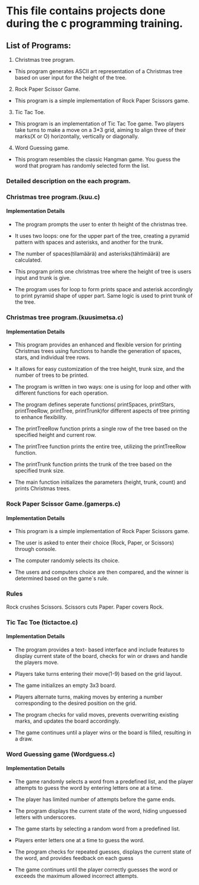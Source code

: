 # This file contains projects done during the c programming training.
## List  of  Programs:

1. Christmas tree program.
* This program generates ASCII art representation of a Christmas tree based on user input for the height of the tree.

2. Rock Paper Scissor Game.
* This program is a simple implementation of Rock Paper Scissors game.   

3. Tic Tac Toe.
* This program is an implementation of Tic Tac Toe game. Two players take turns to make a move on a 3*3 grid, aiming to align three of their marks(X or O) horizontally, vertically or diagonally.

4. Word Guessing game.
* This program resembles the classic Hangman game. You guess the word that program has randomly selected form the list.

### Detailed description on the each program.

### Christmas tree program.(kuu.c)
#### Implementation Details
* The program prompts the user to enter th height of the christmas tree. 

* It uses two loops: one for the upper part of the tree, creating a pyramid pattern with spaces and asterisks, and another for the trunk.

* The number of spaces(tilamäärä) and asterisks(tähtimäärä) are calculated.

* This program prints one christmas tree where the height of tree is users input and trunk is give. 

* The program uses for loop to form  prints space and asterisk accordingly to print pyramid shape of upper part. Same logic is used to print trunk of the tree.

### Christmas tree program.(kuusimetsa.c)
#### Implementation Details

* This program provides an enhanced and flexible version for printing Christmas trees using functions to handle the generation of spaces, stars, and individual tree rows. 

* It allows for easy customization of the tree height, trunk size, and the number of trees to be printed.

* The program is written in two ways: one is using for loop and other with different functions for each operation. 

* The program defines seperate functions( printSpaces, printStars, printTreeRow, printTree, printTrunk)for different aspects of tree printing to enhance flexibility.

* The printTreeRow function prints a single row of the tree based on the specified height and current row.

* The printTree function prints the entire tree, utilizing the printTreeRow function.

* The printTrunk function prints the trunk of the tree based on the specified trunk size.

* The main function initializes the parameters (height, trunk, count) and prints Christmas trees.



### Rock Paper Scissor Game.(gamerps.c)
#### Implementation Details
* This program is a simple implementation of Rock Paper Scissors game.

* The user is asked to enter their choice (Rock, Paper, or Scissors) through console. 

* The computer randomly selects its choice. 

* The users and computers choice are then compared, and the winner is determined based on the game´s rule.

### Rules 
Rock crushes Scissors.
Scissors cuts Paper.
Paper covers Rock.

### Tic Tac Toe (tictactoe.c)
#### Implementation Details

* The program provides a text- based interface and include features to display current state of the board, checks for win or draws and handle the players move.

* Players take turns entering their move(1-9) based on the grid layout.
* The game initializes an empty 3x3 board.

* Players alternate turns, making moves by entering a number corresponding to the desired position on the grid.

* The program checks for valid moves, prevents overwriting existing marks, and updates the board accordingly.

* The game continues until a player wins or the board is filled, resulting in a draw.

### Word Guessing game (Wordguess.c)
#### Implementation Details
*  The game randomly selects a word from a predefined list, and the player attempts to guess the word by entering letters one at a time. 

* The player has limited number of attempts before the game ends.

* The program displays the current state of the word, hiding unguessed letters with underscores.

* The game starts by selecting a random word from a predefined list.

* Players enter letters one at a time to guess the word. 

* The program checks for repeated guesses, displays the current state of the word, and provides feedback on each guess

* The game continues until the player correctly guesses the word or exceeds the maximum allowed incorrect attempts.